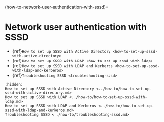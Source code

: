(how-to-network-user-authentication-with-sssd)=

# Network user authentication with SSSD

* {ref}`How to set up SSSD with Active Directory <how-to-set-up-sssd-with-active-directory>`
* {ref}`How to set up SSSD with LDAP <how-to-set-up-sssd-with-ldap>`
* {ref}`How to set up SSSD with LDAP and Kerberos <how-to-set-up-sssd-with-ldap-and-kerberos>`
* {ref}`Troubleshooting SSSD <troubleshooting-sssd>`

```{toctree}
:hidden:
How to set up SSSD with Active Directory <../how-to/how-to-set-up-sssd-with-active-directory.md>
How to set up SSSD with LDAP <../how-to/how-to-set-up-sssd-with-ldap.md>
How to set up SSSD with LDAP and Kerberos <../how-to/how-to-set-up-sssd-with-ldap-and-kerberos.md>
Troubleshooting SSSD <../how-to/troubleshooting-sssd.md>
```
